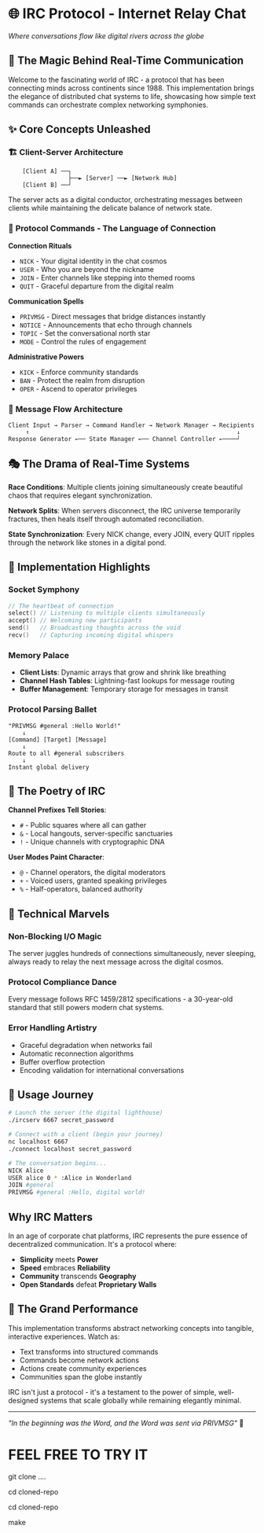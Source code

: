 # 🌐 IRC Protocol - Internet Relay Chat 

*Where conversations flow like digital rivers across the globe* 

## 🚀 The Magic Behind Real-Time Communication

Welcome to the fascinating world of IRC - a protocol that has been connecting minds across continents since 1988. This implementation brings the elegance of distributed chat systems to life, showcasing how simple text commands can orchestrate complex networking symphonies.

## ✨ Core Concepts Unleashed

### 🏗️ **Client-Server Architecture**
```
    [Client A] ──┐
                 ├──► [Server] ──► [Network Hub]
    [Client B] ──┘
```
The server acts as a digital conductor, orchestrating messages between clients while maintaining the delicate balance of network state.

### 📡 **Protocol Commands - The Language of Connection**

**Connection Rituals**
- `NICK` - Your digital identity in the chat cosmos
- `USER` - Who you are beyond the nickname
- `JOIN` - Enter channels like stepping into themed rooms
- `QUIT` - Graceful departure from the digital realm

**Communication Spells**
- `PRIVMSG` - Direct messages that bridge distances instantly
- `NOTICE` - Announcements that echo through channels
- `TOPIC` - Set the conversational north star
- `MODE` - Control the rules of engagement

**Administrative Powers**
- `KICK` - Enforce community standards
- `BAN` - Protect the realm from disruption
- `OPER` - Ascend to operator privileges

### 🌊 **Message Flow Architecture**

```
Client Input → Parser → Command Handler → Network Manager → Recipients
     ↑                                                           ↓
Response Generator ←── State Manager ←── Channel Controller ←────┘
```

## 🎭 **The Drama of Real-Time Systems**

**Race Conditions**: Multiple clients joining simultaneously create beautiful chaos that requires elegant synchronization.

**Network Splits**: When servers disconnect, the IRC universe temporarily fractures, then heals itself through automated reconciliation.

**State Synchronization**: Every NICK change, every JOIN, every QUIT ripples through the network like stones in a digital pond.

## 🎨 **Implementation Highlights**

### **Socket Symphony**
```c
// The heartbeat of connection
select() // Listening to multiple clients simultaneously
accept() // Welcoming new participants
send()   // Broadcasting thoughts across the void
recv()   // Capturing incoming digital whispers
```

### **Memory Palace**
- **Client Lists**: Dynamic arrays that grow and shrink like breathing
- **Channel Hash Tables**: Lightning-fast lookups for message routing
- **Buffer Management**: Temporary storage for messages in transit

### **Protocol Parsing Ballet**
```
"PRIVMSG #general :Hello World!" 
    ↓
[Command] [Target] [Message]
    ↓
Route to all #general subscribers
    ↓
Instant global delivery
```

## 🌟 **The Poetry of IRC**

**Channel Prefixes Tell Stories**:
- `#` - Public squares where all can gather
- `&` - Local hangouts, server-specific sanctuaries
- `!` - Unique channels with cryptographic DNA

**User Modes Paint Character**:
- `@` - Channel operators, the digital moderators
- `+` - Voiced users, granted speaking privileges
- `%` - Half-operators, balanced authority

## 🔬 **Technical Marvels**

### **Non-Blocking I/O Magic**
The server juggles hundreds of connections simultaneously, never sleeping, always ready to relay the next message across the digital cosmos.

### **Protocol Compliance Dance**
Every message follows RFC 1459/2812 specifications - a 30-year-old standard that still powers modern chat systems.

### **Error Handling Artistry**
- Graceful degradation when networks fail
- Automatic reconnection algorithms
- Buffer overflow protection
- Encoding validation for international conversations

## 🚀 **Usage Journey**

```bash
# Launch the server (the digital lighthouse)
./ircserv 6667 secret_password

# Connect with a client (begin your journey)
nc localhost 6667
./connect localhost secret_password

# The conversation begins...
NICK Alice
USER alice 0 * :Alice in Wonderland
JOIN #general
PRIVMSG #general :Hello, digital world!
```

##  **Why IRC Matters**

In an age of corporate chat platforms, IRC represents the pure essence of decentralized communication. It's a protocol where:

- **Simplicity** meets **Power**
- **Speed** embraces **Reliability**  
- **Community** transcends **Geography**
- **Open Standards** defeat **Proprietary Walls**

## 🎪 **The Grand Performance**

This implementation transforms abstract networking concepts into tangible, interactive experiences. Watch as:

- Text transforms into structured commands
- Commands become network actions
- Actions create community experiences
- Communities span the globe instantly

IRC isn't just a protocol - it's a testament to the power of simple, well-designed systems that scale globally while remaining elegantly minimal.

---

*"In the beginning was the Word, and the Word was sent via PRIVMSG"* 🌟

<h1>FEEL FREE TO TRY IT </h1>
<P>git clone .... </P>
<p>cd cloned-repo</p>
<p>cd cloned-repo</p>
<p>make</p>
